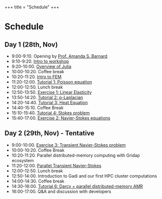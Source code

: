 +++
title = "Schedule"
+++

# Schedule 

## Day 1 (28th, Nov)

- 9:00-9:10. Opening by [Prof. Amanda S. Barnard](https://comp.anu.edu.au/people/amanda-barnard/)
- 9:10-9:20. [Intro to workshop](/assets/workshop-intro-slides.pdf)
- 9:20-10:00. [Overview of Julia](/assets/julia-intro-slides.pdf)
- 10:00-10:20. Coffee break
- 10:20-11:20. [Intro to FEM](/assets/fem-intro-slides.pdf)
- 11:20-12:00. [Tutorial 1: Poisson equation](/tutorials/T1_poisson/)
- 12:00-12:50. Lunch break
- 12:50-13:50. [Exercise 1: Linear Elasticity](/tutorials/E1_linear_elasticity/)
- 13:50-14:20. [Tutorial 2: p-Laplacian](/tutorials/T3_p_laplacian/) 
- 14:20-14:40. [Tutorial 3: Heat Equation](/tutorials/T2_transient_poisson/)
- 14:40-15:10. Coffee Break
- 15:10-15:40. [Tutorial 4: Stokes problem](/tutorials/T4_stokes/)
- 15:40-17:00. [Exercise 2: Navier-Stokes equations](/tutorials/E2_navier_stokes/)

## Day 2 (29th, Nov) - Tentative

- 9:00-10:00. [Exercise 3: Transient Navier-Stokes problem](/tutorials/E3_transient_navier_stokes/)
- 10:00-10:20. Coffee Break
- 10:20-11:20. Parallel distributed-memory computing with Gridap ecosystem
- 11:20-12:00. [Parallel Transient Navier-Stokes](/tutorials/E3_transient_navier_stokes/)
- 12:00-12:50. Lunch break
- 12:50-14:00. Introduction to Gadi and our first HPC cluster computations
- 14:00-14:30. Coffee break
- 14:30-16:00. [Tutorial 6: Darcy + parallel distributed-memory AMR](/tutorials/T6_darcy_distributed_amr/)
- 16:00-17:00. Q&A and discussion with developers

 

 
